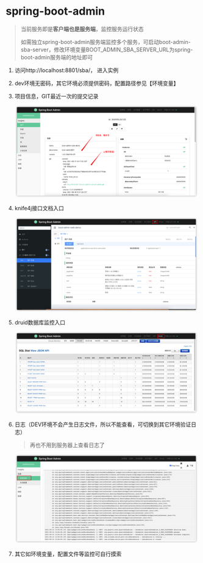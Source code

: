 # spring-boot-admin
>当前服务即是**客户端也是服务端**，监控服务运行状态
>
>如需独立spring-boot-admin服务端监控多个服务，可启动boot-admin-sba-server，修改环境变量BOOT_ADMIN_SBA_SERVER_URL为spring-boot-admin服务端的地址即可


1. 访问http://localhost:8801/sba/， 进入实例
2. dev环境无密码，其它环境必须提供密码，配置路径参见【环境变量】



1. 项目信息，GIT最近一次的提交记录

   ![image-20210918104618222](../assets/image-20210918104618222.png)

2. knife4j接口文档入口

   ![image-20210918104907691](../assets/image-20210918104907691.png)

3. druid数据库监控入口

   ![image-20210918104929494](../assets/image-20210918104929494.png)

4. 日志（DEV环境不会产生日志文件，所以不能查看，可切换到其它环境验证日志）

   > 再也不用到服务器上查看日志了

   ![image-20210918105141399](../assets/image-20210918105141399.png)

5. 其它如环境变量，配置文件等监控可自行摸索

